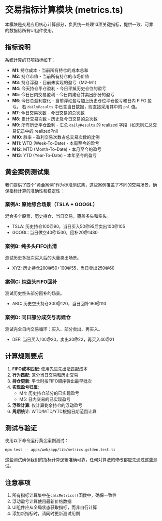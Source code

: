 # 交易指标计算模块 (metrics.ts)

本模块是交易应用核心计算部分，负责统一处理13项关键指标，提供一致、可靠的数据给所有UI组件使用。

## 指标说明

系统计算的13项指标如下：

- **M1**: 持仓成本 - 当前所有持仓的成本总和
- **M2**: 持仓市值 - 当前所有持仓的市场价值
- **M3**: 持仓浮盈 - 目前未实现的盈亏（M2-M1）
- **M4**: 今天持仓平仓盈利 - 今日平掉历史仓位的盈亏
- **M5**: 今日日内交易盈利 - 今日内建仓并卖出部分的盈亏
- **M6**: 今日总盈利变化 - 当前浮动盈亏加上历史仓位平仓盈亏和日内 FIFO 盈亏。
  若 `dailyResults` 中已含当日数据，则直接采用其中的 `pnl` 值。
- **M7**: 今日交易次数 - 今日交易的总次数
- **M8**: 累计交易次数 - 历史及今日交易的总次数
- **M9**: 所有历史平仓盈利 - 汇总 `dailyResults` 的 realized 字段（如无则汇总交易记录中的 realizedPnl）
- **M10**: 胜率 - 盈利交易次数占总交易次数的比例
- **M11**: WTD (Week-To-Date) - 本周至今的盈亏
- **M12**: MTD (Month-To-Date) - 本月至今的盈亏
- **M13**: YTD (Year-To-Date) - 本年至今的盈亏

## 黄金案例测试集

我们提供了四个"黄金案例"作为标准测试集，这些案例覆盖了不同的交易场景，确保指标计算的准确性和稳定性：

### 案例A: 原始综合场景（TSLA + GOOGL）

混合多个股票、历史持仓、当日交易，覆盖多头和空头。

- TSLA: 历史持仓100@90，当日买入50@95后卖出100@105
- GOOGL: 当日做空40@1500，回补20@1480

### 案例B: 纯多头FIFO出清

测试历史多批次买入后的大量卖出场景。

- XYZ: 历史持仓200@50+100@55，当日卖出250@60

### 案例C: 纯空头FIFO回补

测试历史空头部分回补的场景。

- ABC: 历史空头持仓300@120，当日回补180@110

### 案例D: 同日部分成交与再建仓

测试完全日内交易循环：买入、部分卖出、再买入。

- DEF: 当日买入100@20，卖出30@22，再买入40@21

## 计算规则要点

1. **FIFO成本匹配**: 使用先进先出法匹配成本
2. **行为匹配**: 区分当日交易和历史交易
3. **持仓更新**: 平仓时按FIFO顺序弹出最早批次
4. **实现盈亏归属**:
   - M4: 历史持仓部分的已实现盈亏
   - M5: 日内交易的已实现盈亏
5. **浮盈计算**: 仅计算剩余持仓的浮动盈亏
6. **周期统计**: WTD/MTD/YTD根据日期范围计算

## 测试与验证

使用以下命令运行黄金案例测试：

```bash
npm test -- apps/web/app/lib/metrics.golden.test.ts
```

这些测试确保我们的指标计算逻辑准确可靠，任何对算法的修改都应先通过这些测试。

## 注意事项

1. 所有指标计算集中在`calcMetrics()`函数中，确保一致性
2. 浮动盈亏计算使用最新价格数据
3. UI组件应从全局状态获取指标，而非自行计算
4. 添加新指标时，请同时更新测试用例
